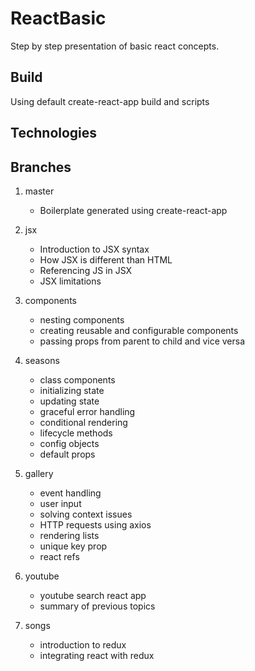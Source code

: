 # ReactBasic

Step by step presentation of basic react concepts. 

## Build

Using default create-react-app build and scripts

## Technologies

## Branches

1. master
    * Boilerplate generated using create-react-app

1. jsx
    * Introduction to JSX syntax 
    * How JSX is different than HTML
    * Referencing JS in JSX
    * JSX limitations

1. components
    * nesting components
    * creating reusable and configurable components
    * passing props from parent to child and vice versa

1. seasons
    * class components
    * initializing state
    * updating state
    * graceful error handling
    * conditional rendering
    * lifecycle methods
    * config objects
    * default props
    
1. gallery
    * event handling
    * user input
    * solving context issues
    * HTTP requests using axios
    * rendering lists
    * unique key prop
    * react refs

1. youtube
    * youtube search react app
    * summary of previous topics

1. songs
    * introduction to redux
    * integrating react with redux
    
